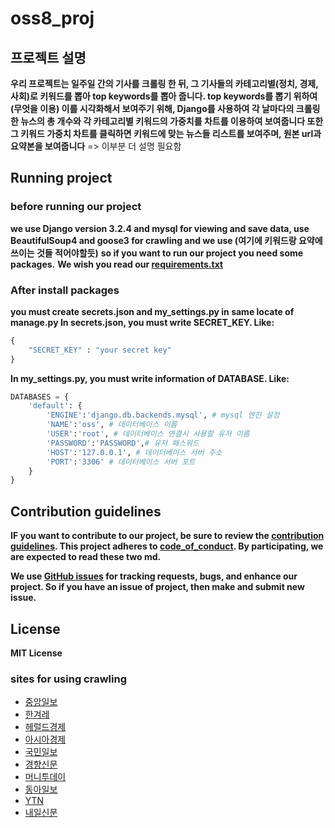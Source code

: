 # oss8_proj

## 프로젝트 설명
**우리 프로젝트는 일주일 간의 기사를 크롤링 한 뒤, 그 기사들의 카테고리별(정치, 경제, 사회)로 키워드를 뽑아 top keywords를 뽑아 줍니다.
top keywords를 뽑기 위하여 (무엇을 이용)
이를 시각화해서 보여주기 위해, Django를 사용하여 각 날마다의 크롤링한 뉴스의 총 개수와 각 카테고리별 키워드의 가중치를 차트를 이용하여 보여줍니다
또한 그 키워드 가중치 차트를 클릭하면 키워드에 맞는 뉴스들 리스트를 보여주며, 원본 url과 요약본을 보여줍니다** => 이부분 더 설명 필요함


## Running project
### before running our project 
**we use Django version 3.2.4 and mysql for viewing and save data, use BeautifulSoup4 and goose3 for crawling
and we use (여기에 키워드랑 요약에 쓰이는 것들 적어야할듯)**
**so if you want to run our project you need some packages.**
**We wish you read our [requirements.txt](requirements.txt)**


### After install packages
**you must create secrets.json and my_settings.py in same locate of manage.py
In secrets.json, you must write SECRET_KEY. Like:**
```python
{
    "SECRET_KEY" : "your secret key"
}
```
**In my_settings.py, you must write information of DATABASE. Like:**
```python
DATABASES = {
	'default': { 
		'ENGINE':'django.db.backends.mysql', # mysql 엔진 설정
		'NAME':'oss', # 데이터베이스 이름 
		'USER':'root', # 데이터베이스 연결시 사용할 유저 이름
		'PASSWORD':'PASSWORD',# 유저 패스워드
        'HOST':'127.0.0.1', # 데이터베이스 서버 주소
        'PORT':'3306' # 데이터베이스 서버 포트
    }
}
```

## Contribution guidelines
**IF you want to contribute to our project, be sure to review the 
[contribution guidelines](CONTRIBUTING.md).
This project adheres to [code_of_conduct](CODE_OF_CONDUCT.md). 
By participating, we are expected to read these two md.**

**We use [GitHub issues](https://github.com/ossteam8/oss8_proj/issues) for 
tracking requests, bugs, and enhance our project.
So if you have an issue of project, then make and submit new issue.**

## License
**MIT License**



### sites for using crawling
 - [중앙일보](https://joongang.joins.com/)
 - [한겨레](https://www.hani.co.kr/arti/list.html)
 - [헤럴드경제](http://biz.heraldcorp.com/)
 - [아시아경제](https://www.asiae.co.kr/)
 - [국민일보](http://www.kmib.co.kr/news/index.asp)
 - [경향신문](http://www.khan.co.kr/)
 - [머니투데이](https://www.mt.co.kr/)
 - [동아일보](https://www.donga.com/)
 - [YTN](https://www.ytn.co.kr/)
 - [내일신문](https://www.naeil.com/)

